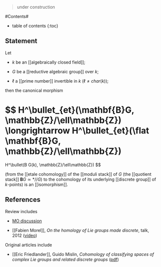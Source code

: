 
> under construction 

#Contents#
* table of contents
{:toc}

## Statement

Let 

* $k$ be an [[algebraically closed field]];

* $G$ be a [[reductive algebraic group]] over $k$;

* $\ell$ a [[prime number]] invertible in $k$ ($\ell \neq char(k)$);

then the canonical morphism

$$
  H^\bullet_{et}(\mathbf{B}G, \mathbb{Z}/\ell\mathbb{Z})
  \longrightarrow
  H^\bullet_{et}(\flat \mathbf{B}G, \mathbb{Z}/\ell\mathbb{Z})
  =
  H^\bullet(B G(k), \mathbb{Z}/\ell\mathbb{Z})
$$

(from the [[etale cohomology]] of the [[moduli stack]] of $G$ (the [[quotient stack]] $\mathbf{B}G \simeq \ast//G$) to the cohomology of its underlying [[discrete group]] of $k$-points) is an [[isomorphism]].



## References
Review includes

* [MO discussion](http://mathoverflow.net/q/163250/381)

* [[Fabien Morel]], _On the homology of Lie groups made discrete_, talk, 2012 ([video](http://www.ima.umn.edu/videos/?id=1794))



Original articles include

* [[Eric Friedlander]], Guido Mislin, _Cohomology of classifying spaces of complex Lie groups and related discrete groups_ ([pdf](http://retro.seals.ch/cntmng?pid=comahe-003:1984:59::26))